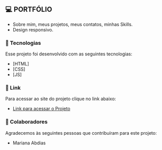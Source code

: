 ## 💻 PORTFÓLIO
- Sobre mim, meus projetos, meus contatos, minhas Skills.
- Design responsivo.

### 🧪 Tecnologias
Esse projeto foi desenvolvido com as seguintes tecnologias:
- [HTML]
- [CSS]
- [JS]


### 🚀 Link 
Para acessar ao site do projeto clique no link abaixo:
- [Link para acessar o Projeto](https://m-abdias.github.io/Portfolio/)


### 🤝 Colaboradores
Agradecemos às seguintes pessoas que contribuíram para este projeto:
- Mariana Abdias





